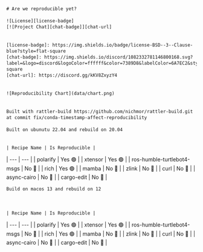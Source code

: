 
    # Are we reproducible yet?

    ![License][license-badge]
    [![Project Chat][chat-badge]][chat-url]


    [license-badge]: https://img.shields.io/badge/license-BSD--3--Clause-blue?style=flat-square
    [chat-badge]: https://img.shields.io/discord/1082332781146800168.svg?label=&logo=discord&logoColor=ffffff&color=7389D8&labelColor=6A7EC2&style=flat-square
    [chat-url]: https://discord.gg/kKV8ZxyzY4


    ![Reproducibility Chart](data/chart.png)

    
    Built with rattler-build https://github.com/nichmor/rattler-build.git at commit fix/conda-timestamp-affect-reproducibility

    Built on ubunutu 22.04 and rebuild on 20.04
    

    | Recipe Name | Is Reproducible |
| --- | --- |
    | polarify | Yes 🟢 |
| xtensor | Yes 🟢 |
| ros-humble-turtlebot4-msgs | No 🔴 |
| rich | Yes 🟢 |
| mamba | No 🔴 |
| zlink | No 🔴 |
| curl | No 🔴 |
| async-cairo | No 🔴 |
| cargo-edit | No 🔴 |




    
    Build on macos 13 and rebuild on 12


        
    | Recipe Name | Is Reproducible |
| --- | --- |
    | polarify | Yes 🟢 |
| xtensor | Yes 🟢 |
| ros-humble-turtlebot4-msgs | No 🔴 |
| rich | Yes 🟢 |
| mamba | No 🔴 |
| zlink | No 🔴 |
| curl | No 🔴 |
| async-cairo | No 🔴 |
| cargo-edit | No 🔴 |
